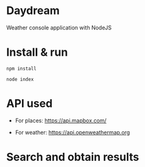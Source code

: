 # Daydream
Weather console application with NodeJS

# Install & run
`npm install`

`node index`

# API used

- For places: https://api.mapbox.com/

- For weather: https://api.openweathermap.org

# Search and obtain results

